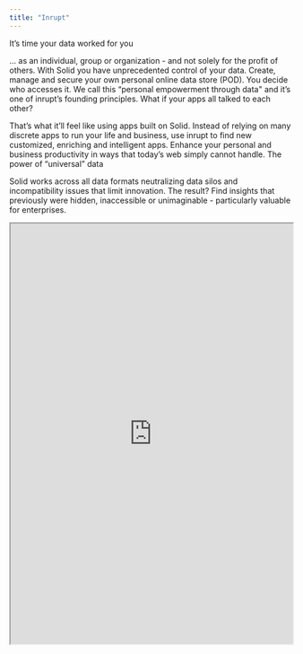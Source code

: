 ```yaml
---
title: "Inrupt"
---
```


It’s time your data worked for you

... as an individual, group or organization - and not solely for the profit of others. With Solid you have unprecedented control of your data. Create, manage and secure your own personal online data store (POD). You decide who accesses it. We call this “personal empowerment through data" and it’s one of inrupt’s founding principles.
What if your apps all talked to each other?

That’s what it’ll feel like using apps built on Solid. Instead of relying on many discrete apps to run your life and business, use inrupt to find new customized, enriching and intelligent apps. Enhance your personal and business productivity in ways that today’s web simply cannot handle.
The power of “universal” data

Solid works across all data formats neutralizing data silos and incompatibility issues that limit innovation. The result? Find insights that previously were hidden, inaccessible or unimaginable - particularly valuable for enterprises.

<iframe height="750" width="100%" src="https://ewelton.github.io/ktest/wiki.html#Inrupt"></iframe>
